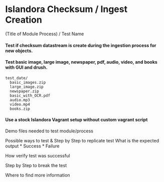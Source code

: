 # Islandora Checksum / Ingest Creation

(Title of Module Process) / Test Name

#### Test if checksum datastream is create during the ingestion process for new objects.

#### Test basic image, large image, newspaper, pdf, audio, video, and books with GUI and drush.
```
test_date/
  basic_images.zip
  large_image.zip
  newspaper.zip
  basic_with_OCR.pdf
  audio.mp3
  video.mp4
  books.zip
```

#### Use a stock Islandora Vagrant setup without custom vagrant script

Demo files needed to test module/process

Possible ways to test & Step by Step to replicate test
  What is the expected output
    * Success
    * Failure

  How verify test was successful

Step by Step to break the test

Where to find more information

